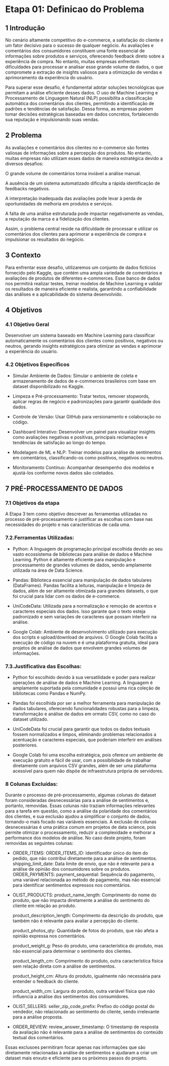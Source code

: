 # Etapa 01: Definicao do Problema

## 1 Introdução 

No cenário altamente competitivo do e-commerce, a satisfação do cliente é um fator decisivo para o sucesso de qualquer negócio. As avaliações e comentários dos consumidores constituem uma fonte essencial de informações sobre produtos e serviços, oferecendo feedback direto sobre a experiência de compra. No entanto, muitas empresas enfrentam dificuldades para processar e analisar esse grande volume de dados, o que compromete a extração de insights valiosos para a otimização de vendas e aprimoramento da experiência do usuário. 

Para superar esse desafio, é fundamental adotar soluções tecnológicas que permitam a análise eficiente desses dados. O uso de Machine Learning e Processamento de Linguagem Natural (NLP) possibilita a classificação automática dos comentários dos clientes, permitindo a identificação de padrões e tendências de satisfação. Dessa forma, as empresas podem tomar decisões estratégicas baseadas em dados concretos, fortalecendo sua reputação e impulsionando suas vendas. 

## 2 Problema 

As avaliações e comentários dos clientes no e-commerce são fontes valiosas de informações sobre a percepção dos produtos. No entanto, muitas empresas não utilizam esses dados de maneira estratégica devido a diversos desafios: 

O grande volume de comentários torna inviável a análise manual. 

A ausência de um sistema automatizado dificulta a rápida identificação de feedbacks negativos. 

A interpretação inadequada das avaliações pode levar à perda de oportunidades de melhoria em produtos e serviços. 

A falta de uma análise estruturada pode impactar negativamente as vendas, a reputação da marca e a fidelização dos clientes. 

Assim, o problema central reside na dificuldade de processar e utilizar os comentários dos clientes para aprimorar a experiência de compra e impulsionar os resultados do negócio. 

## 3 Contexto 

Para enfrentar esse desafio, utilizaremos um conjunto de dados fictícios fornecido pelo Kaggle, que contém uma ampla variedade de comentários e avaliações de produtos de diferentes e-commerces. Esse banco de dados nos permitirá realizar testes, treinar modelos de Machine Learning e validar os resultados de maneira eficiente e realista, garantindo a confiabilidade das análises e a aplicabilidade do sistema desenvolvido. 

## 4 Objetivos 

### 4.1 Objetivo Geral 

Desenvolver um sistema baseado em Machine Learning para classificar automaticamente os comentários dos clientes como positivos, negativos ou neutros, gerando insights estratégicos para otimizar as vendas e aprimorar a experiência do usuário. 

### 4.2 Objetivos Específicos  

- Simular Ambiente de Dados: 
Simular o ambiente de coleta e armazenamento de dados de e-commerces brasileiros com base em dataset disponibilizado no Kaggle. 

- Limpeza e Pré-processamento: 
Tratar textos, remover stopwords, aplicar regras de negócio e padronizações para garantir qualidade dos dados. 

- Controle de Versão: 
Usar GitHub para versionamento e colaboração no código. 

- Dashboard Interativo: 
Desenvolver um painel para visualizar insights como avaliações negativas e positivas, principais reclamações e tendências de satisfação ao longo do tempo. 

- Modelagem de ML e NLP: 
Treinar modelos para análise de sentimentos em comentários, classificando-os como positivos, negativos ou neutros. 

- Monitoramento Contínuo: 
Acompanhar desempenho dos modelos e ajustá-los conforme novos dados são coletados. 

 
## 7 PRÉ-PROCESSAMENTO DE DADOS

### 7.1 Objetivos da etapa

A Etapa 3 tem como objetivo descrever as ferramentas utilizadas no processo de pré-processamento e justificar as escolhas com base nas necessidades do projeto e nas características de cada uma.

### 7.2.Ferramentas Utilizadas:

-	Python:
A linguagem de programação principal escolhida devido ao seu vasto ecossistema de bibliotecas para análise de dados e Machine Learning. Python é altamente eficiente para manipulação e processamento de grandes volumes de dados, sendo amplamente utilizada na área de Data Science.

-	Pandas:
Biblioteca essencial para manipulação de dados tabulares (DataFrames). Pandas facilita a leituras, manipulação e limpeza de dados, além de ser altamente otimizada para grandes datasets, o que foi crucial para lidar com os dados de e-commerce.

- UniCodeData:
Utilizada para a normalização e remoção de acentos e caracteres especiais dos dados. Isso garante que o texto esteja padronizado e sem variações de caracteres que possam interferir na análise.

-	Google Colab:
Ambiente de desenvolvimento utilizado para execução dos scripts e upload/download de arquivos. O Google Colab facilita a execução de código na nuvem e é uma plataforma gratuita, ideal para projetos de análise de dados que envolvem grandes volumes de informações.

### 7.3.Justificativa das Escolhas:

-	Python foi escolhido devido à sua versatilidade e poder para realizar operações de análise de dados e Machine Learning. A linguagem é amplamente suportada pela comunidade e possui uma rica coleção de bibliotecas como Pandas e NumPy.
  
-	Pandas foi escolhida por ser a melhor ferramenta para manipulação de dados tabulares, oferecendo funcionalidades robustas para a limpeza, transformação e análise de dados em ormato CSV, como no caso do dataset utilizado.
  
-	UniCodeData foi crucial para garantir que todos os dados textuais fossem normalizados e limpos, eliminando problemas relacionados a acentuação e caracteres especiais, que poderiam interferir em análises posteriores.
  
-	Google Colab foi uma escolha estratégica, pois oferece um ambiente de execução gratuito e fácil de usar, com a possibilidade de trabalhar diretamente com arquivos CSV grandes, além de ser uma plataforma acessível para quem não dispõe de infraestrutura própria de servidores.
  
### 8 Colunas Excluídas:

Durante o processo de pré-processamento, algumas colunas do dataset foram consideradas desnecessárias para a análise de sentimentos e, portanto, removidas. Essas colunas não traziam informações relevantes para a tarefa em questão, como a análise da polaridade dos comentários dos clientes, e sua exclusão ajudou a simplificar o conjunto de dados, tornando-o mais focado nas variáveis essenciais.
A exclusão de colunas desnecessárias é uma prática comum em projetos de data science, pois permite otimizar o processamento, reduzir a complexidade e melhorar a performance dos modelos de análise. No caso deste projeto, foram removidas as seguintes colunas:

-	ORDER_ITEMS:
	ORDER_ITEMS_ID: Identificador único do item do pedido, que não contribui diretamente para a análise de sentimentos.
 shipping_limit_date: Data limite de envio, que não é relevante para a análise de opinião dos consumidores sobre os produtos.
	ORDER_PAYMENTS:
	payment_sequential: Sequência do pagamento, uma variável relacionada ao método de pagamento, mas não essencial para identificar sentimentos expressos nos
 comentários.

- OLIST_PRODUCTS:
	product_name_length: Comprimento do nome do produto, que não impacta diretamente a análise do sentimento do cliente em relação ao produto.

	product_description_length: Comprimento da descrição do produto, que também não é relevante para avaliar a percepção do cliente.

	product_photos_qty: Quantidade de fotos do produto, que não afeta a opinião expressa nos comentários.

	product_weight_g: Peso do produto, uma característica do produto, mas não essencial para determinar o sentimento dos clientes.

	product_length_cm: Comprimento do produto, outra característica física sem relação direta com a análise de sentimentos.

	product_height_cm: Altura do produto, igualmente não necessária para entender o feedback do cliente.

	product_width_cm: Largura do produto, outra variável física que não influencia a análise dos sentimentos dos consumidores.

- OLIST_SELLERS:
	seller_zip_code_prefix: Prefixo do código postal do vendedor, não relacionado ao sentimento do cliente, sendo irrelevante para a análise proposta.

- ORDER_REVIEW:
 review_answer_timestamp: O timestamp de resposta da avaliação não é relevante para a análise de sentimentos do conteúdo textual dos comentários.

 Essas exclusoes permitiram focar apenas nas informações que são diretamente relacionadas à análise de sentimentos e ajudaram a criar um dataset mais enxuto 
 e eficiente para os próximos passos do projeto.





 

 
